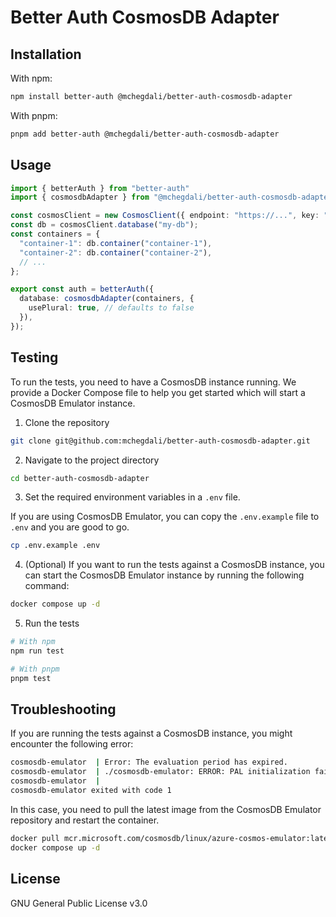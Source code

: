 # Better Auth CosmosDB Adapter

## Installation

With npm:

```bash
npm install better-auth @mchegdali/better-auth-cosmosdb-adapter
```

With pnpm:

```bash
pnpm add better-auth @mchegdali/better-auth-cosmosdb-adapter
```

## Usage

```ts
import { betterAuth } from "better-auth"
import { cosmosdbAdapter } from "@mchegdali/better-auth-cosmosdb-adapter";

const cosmosClient = new CosmosClient({ endpoint: "https://...", key: "..." });
const db = cosmosClient.database("my-db");
const containers = {
  "container-1": db.container("container-1"),
  "container-2": db.container("container-2"),
  // ...
};

export const auth = betterAuth({
  database: cosmosdbAdapter(containers, {
    usePlural: true, // defaults to false
  }),
});
```

## Testing

To run the tests, you need to have a CosmosDB instance running. We provide a Docker Compose file to help you get started which will start a CosmosDB Emulator instance.

1. Clone the repository

```bash
git clone git@github.com:mchegdali/better-auth-cosmosdb-adapter.git
```

2. Navigate to the project directory

```bash
cd better-auth-cosmosdb-adapter
```

3. Set the required environment variables in a `.env` file.

If you are using CosmosDB Emulator, you can copy the `.env.example` file to `.env` and you are good to go.

```bash
cp .env.example .env
```

4. (Optional) If you want to run the tests against a CosmosDB instance, you can start the CosmosDB Emulator instance by running the following command:

```bash
docker compose up -d
```

5. Run the tests

```bash
# With npm
npm run test

# With pnpm
pnpm test
```

## Troubleshooting

If you are running the tests against a CosmosDB instance, you might encounter the following error:

```bash
cosmosdb-emulator  | Error: The evaluation period has expired.
cosmosdb-emulator  | ./cosmosdb-emulator: ERROR: PAL initialization failed. Error: 104
cosmosdb-emulator  | 
cosmosdb-emulator exited with code 1
```

In this case, you need to pull the latest image from the CosmosDB Emulator repository and restart the container.

```bash
docker pull mcr.microsoft.com/cosmosdb/linux/azure-cosmos-emulator:latest
docker compose up -d
```

## License

GNU General Public License v3.0